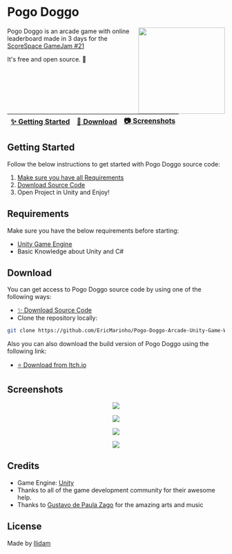 # Pogo Doggo
<img align="right" src="https://img.itch.zone/aW1nLzEwMDc0NzEzLnBuZw==/315x250%23c/dbck0%2B.png" width= 200/>

Pogo Doggo is an arcade game with online leaderboard made in 3 days for the [ScoreSpace GameJam #21](https://itch.io/jam/scorejam21)

It's free and open source. :clap:

| [:sparkles: Getting Started](#getting-started) | [:rocket: Download](#download) | [:camera: Screenshots](#screenshots) |
| --------------- | -------- |  -------- |

## Getting Started

Follow the below instructions to get started with Pogo Doggo source code:

1. [Make sure you have all Requirements](#requirements)
2. [Download Source Code](#download)
3. Open Project in Unity and Enjoy!

## Requirements

Make sure you have the below requirements before starting:

- [Unity Game Engine](https://unity3d.com)
- Basic Knowledge about Unity and C#

## Download

You can get access to Pogo Doggo source code by using one of the following ways:

- [:sparkles: Download Source Code](https://github.com/EricMarinho/Pogo-Doggo-Arcade-Unity-Game-With-Online-Leaderboard/archive/master.zip)
- Clone the repository locally:

```bash
git clone https://github.com/EricMarinho/Pogo-Doggo-Arcade-Unity-Game-With-Online-Leaderboard.git
```

Also you can also download the build version of Pogo Doggo using the following link:

- [:star: Download from Itch.io](https://ilidam.itch.io/pogo-doggo)

## Screenshots

<p align="center">
  <img src="https://img.itch.zone/aW1hZ2UvMTcxMDA4MS8xMDA3NDc0OC5wbmc=/original/z%2F%2BOU4.png"/>
</p>

<p align="center">
  <img src="https://img.itch.zone/aW1hZ2UvMTcxMDA4MS8xMDA3NDc0Ny5wbmc=/original/oG36nE.png"/>
</p>

<p align="center">
  <img src="https://img.itch.zone/aW1hZ2UvMTcxMDA4MS8xMDA5OTA5OC5wbmc=/original/wDd2n%2B.png"/>
</p>

<p align="center">
  <img src="https://img.itch.zone/aW1hZ2UvMTcxMDA4MS8xMDA5OTEwNC5wbmc=/original/gh0t2G.png"/>
</p>

## Credits

- Game Engine: [Unity](https://unity3d.com/)
- Thanks to all of the game development community for their awesome help.
- Thanks to [Gustavo de Paula Zago](https://github.com/Zagoou) for the amazing arts and music

## License

Made by [Ilidam](https://github.com/EricMarinho)
